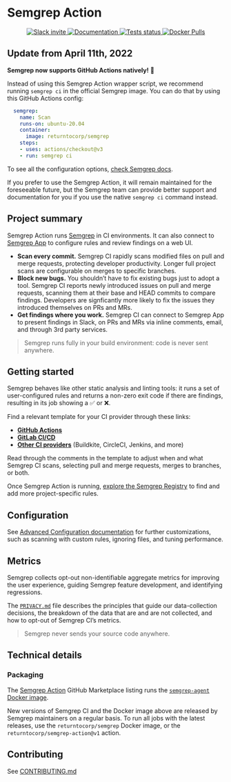 # Semgrep Action

<p align="center">
  <a href="https://r2c.dev/slack">
      <img src="https://img.shields.io/badge/Slack-1.5K%2B%20members-black" alt="Slack invite" />
  </a>
  <a href="https://semgrep.dev/docs/semgrep-ci/">
      <img src="https://img.shields.io/badge/docs-semgrep.dev-purple" alt="Documentation" />
  </a>
  <a href="https://github.com/returntocorp/semgrep-action/actions/workflows/test.yml">
      <img src="https://github.com/returntocorp/semgrep-action/actions/workflows/test.yml/badge.svg" alt="Tests status" />
  </a>
  <a href="https://hub.docker.com/r/returntocorp/semgrep-agent">
    <img alt="Docker Pulls" src="https://img.shields.io/docker/pulls/returntocorp/semgrep-agent">
  </a>
</p>

## Update from April 11th, 2022

**Semgrep now supports GitHub Actions natively!** :tada:

Instead of using this Semgrep Action wrapper script,
we recommend running `semgrep ci` in the official Semgrep image.
You can do that by using this GitHub Actions config:

```yaml
  semgrep:
    name: Scan
    runs-on: ubuntu-20.04
    container:
      image: returntocorp/semgrep
    steps:
    - uses: actions/checkout@v3
    - run: semgrep ci
```

To see all the configuration options, [check Semgrep docs](https://semgrep.dev/docs/semgrep-ci/sample-ci-configs/#github-actions).

If you prefer to use the Semgrep Action,
it will remain maintained for the foreseeable future,
but the Semgrep team can provide better support and documentation for you
if you use the native `semgrep ci` command instead.

## Project summary

Semgrep Action runs [Semgrep](https://github.com/returntocorp/semgrep) in CI environments.
It can also connect to [Semgrep App](https://semgrep.dev/products/semgrep-app) to configure rules and review findings on a web UI.

- **Scan every commit.** Semgrep CI rapidly scans modified files on pull and merge requests, protecting developer productivity. Longer full project scans are configurable on merges to specific branches.
- **Block new bugs.** You shouldn’t have to fix existing bugs just to adopt a tool. Semgrep CI reports newly introduced issues on pull and merge requests, scanning them at their base and HEAD commits to compare findings. Developers are signficantly more likely to fix the issues they introduced themselves on PRs and MRs.
- **Get findings where you work.** Semgrep CI can connect to Semgrep App to present findings in Slack, on PRs and MRs via inline comments, email, and through 3rd party services.

> Semgrep runs fully in your build environment: code is never sent anywhere.

## Getting started

Semgrep behaves like other static analysis and linting tools:
it runs a set of user-configured rules and returns a non-zero exit code if there are findings,
resulting in its job showing a ✅ or ❌.

Find a relevant template for your CI provider through these links:

- [**GitHub Actions**](https://semgrep.dev/docs/semgrep-ci/overview/#github-actions)
- [**GitLab CI/CD**](https://semgrep.dev/docs/semgrep-ci/overview/#gitlab-cicd)
- [**Other CI providers**](https://semgrep.dev/docs/semgrep-ci/overview/#other-ci-providers) (Buildkite, CircleCI, Jenkins, and more)

Read through the comments in the template to adjust when and what Semgrep CI scans, selecting pull and merge requests, merges to branches, or both.

Once Semgrep Action is running, [explore the Semgrep Registry](https://semgrep.dev/r) to find and add more project-specific rules.

## Configuration

See [Advanced Configuration documentation](https://semgrep.dev/docs/semgrep-ci/overview/#advanced-configuration) for further customizations, such as scanning with custom rules, ignoring files, and tuning performance.

## Metrics

Semgrep collects opt-out non-identifiable aggregate metrics for improving the user experience, guiding Semgrep feature development, and identifying regressions.

The [`PRIVACY.md`](PRIVACY.md) file describes the principles that guide our data-collection decisions, the breakdown of the data that are and are not collected, and how to opt-out of Semgrep CI’s metrics.

> Semgrep never sends your source code anywhere.

## Technical details

### Packaging

The [Semgrep Action](https://github.com/marketplace/actions/semgrep-action) GitHub Marketplace listing
runs the [`semgrep-agent` Docker image](https://hub.docker.com/r/returntocorp/semgrep-agent).

New versions of Semgrep CI and the Docker image above are released by Semgrep maintainers on a regular basis.
To run all jobs with the latest releases, use the `returntocorp/semgrep` Docker image, or the `returntocorp/semgrep-action@v1` action.

## Contributing

See [CONTRIBUTING.md](CONTRIBUTING.md)
